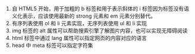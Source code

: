 1. 自 HTML5 开始，用于加粗的 b 标签和用于表示斜体的 i 标签因为标签没有语义化表示，应该使用最新的 strong 元素和 em 元素分别替代。
2. 有序列表使用 ol 和 li 元素实现，无序列表使用 ul 和 li 实现
3. img 标签的 alt 属性可以帮助搜索引擎了解图片内容，也可以实现无障碍阅读
4. html 标签中通过 lang 属性可以指定网页的内容对应的语言
5. head 中 meta 标签可以指定字符集
